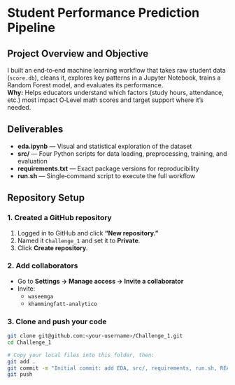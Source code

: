 # Student Performance Prediction Pipeline

## Project Overview and Objective
I built an end‑to‑end machine learning workflow that takes raw student data (`score.db`), cleans it, explores key patterns in a Jupyter Notebook, trains a Random Forest model, and evaluates its performance.  
**Why:** Helps educators understand which factors (study hours, attendance, etc.) most impact O‑Level math scores and target support where it’s needed.

## Deliverables
- **eda.ipynb** — Visual and statistical exploration of the dataset  
- **src/** — Four Python scripts for data loading, preprocessing, training, and evaluation  
- **requirements.txt** — Exact package versions for reproducibility  
- **run.sh** — Single‑command script to execute the full workflow

## Repository Setup

### 1. Created a GitHub repository
1. Logged in to GitHub and click **“New repository.”**  
2. Named it `Challenge_1` and set it to **Private**.  
3. Click **Create repository**.

### 2. Add collaborators
- Go to **Settings → Manage access → Invite a collaborator**  
- Invite:
  - `waseemga`
  - `khammingfatt-analytico`

### 3. Clone and push your code
```bash
git clone git@github.com:<your-username>/Challenge_1.git
cd Challenge_1

# Copy your local files into this folder, then:
git add .
git commit -m "Initial commit: add EDA, src/, requirements, run.sh, README"
git push
